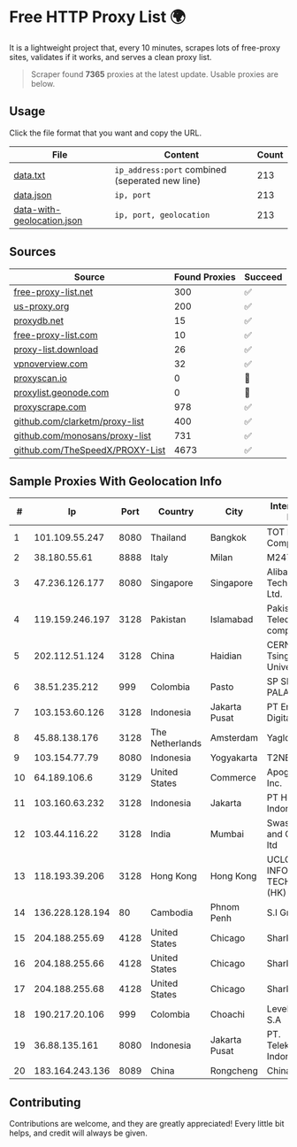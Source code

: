 
# Free HTTP Proxy List 🌍

It is a lightweight project that, every 10 minutes, scrapes lots of free-proxy sites, validates if it works, and serves a clean proxy list.


> Scraper found **7365** proxies at the latest update. Usable proxies are below.

## Usage

Click the file format that you want and copy the URL.


|File|Content|Count|
|----|-------|-----|
|[data.txt](https://raw.githubusercontent.com/themiralay/Proxy-List-World/master/data.txt)|`ip_address:port` combined (seperated new line)|213|
|[data.json](https://raw.githubusercontent.com/themiralay/Proxy-List-World/master/data.json)|`ip, port`|213|
|[data-with-geolocation.json](https://raw.githubusercontent.com/themiralay/Proxy-List-World/master/data-with-geolocation.json)|`ip, port, geolocation`|213|

## Sources

|Source|Found Proxies|Succeed|
|------|-------------|-------|
|[free-proxy-list.net](https://free-proxy-list.net)|300|✅|
|[us-proxy.org](https://www.us-proxy.org)|200|✅|
|[proxydb.net](http://proxydb.net)|15|✅|
|[free-proxy-list.com](https://free-proxy-list.com/?page=&port=&type%5B%5D=http&type%5B%5D=https&up_time=0&search=Search)|10|✅|
|[proxy-list.download](https://www.proxy-list.download/HTTP)|26|✅|
|[vpnoverview.com](https://vpnoverview.com/privacy/anonymous-browsing/free-proxy-servers)|32|✅|
|[proxyscan.io](https://www.proxyscan.io)|0|🚫|
|[proxylist.geonode.com](https://proxylist.geonode.com/api/proxy-list?limit=300&page=1&sort_by=lastChecked&sort_type=desc&protocols=http,https)|0|🚫|
|[proxyscrape.com](https://api.proxyscrape.com/v2/?request=displayproxies&protocol=http&timeout=10000&country=all&ssl=all&anonymity=all)|978|✅|
|[github.com/clarketm/proxy-list](https://raw.githubusercontent.com/clarketm/proxy-list/master/proxy-list-raw.txt)|400|✅|
|[github.com/monosans/proxy-list](https://raw.githubusercontent.com/monosans/proxy-list/main/proxies/http.txt)|731|✅|
|[github.com/TheSpeedX/PROXY-List](https://raw.githubusercontent.com/TheSpeedX/PROXY-List/master/http.txt)|4673|✅|


## Sample Proxies With Geolocation Info

|#|Ip|Port|Country|City|Internet Service Provider|
|-|--|----|-------|----|-------------------------|
|1|101.109.55.247|8080|Thailand|Bangkok|TOT Public Company Limited|
|2|38.180.55.61|8888|Italy|Milan|M247 Europe SRL|
|3|47.236.126.177|8080|Singapore|Singapore|Alibaba (US) Technology Co., Ltd.|
|4|119.159.246.197|3128|Pakistan|Islamabad|Pakistan Telecommuication company limited|
|5|202.112.51.124|3128|China|Haidian|CERNET2 IX at Tsinghua University|
|6|38.51.235.212|999|Colombia|Pasto|SP SISTEMAS PALACIOS LTDA|
|7|103.153.60.126|3128|Indonesia|Jakarta Pusat|PT Era Awan Digital|
|8|45.88.138.176|3128|The Netherlands|Amsterdam|Yaglom Labs Ltd|
|9|103.154.77.79|8080|Indonesia|Yogyakarta|T2NET|
|10|64.189.106.6|3129|United States|Commerce|Apogee Telecom Inc.|
|11|103.160.63.232|3128|Indonesia|Jakarta|PT Herza Digital Indonesia|
|12|103.44.116.22|3128|India|Mumbai|Swastik Internet and Cables pvt. ltd|
|13|118.193.39.206|3128|Hong Kong|Hong Kong|UCLOUD INFORMATION TECHNOLOGY (HK) LIMITED|
|14|136.228.128.194|80|Cambodia|Phnom Penh|S.I Group|
|15|204.188.255.69|4128|United States|Chicago|Sharktech|
|16|204.188.255.66|4128|United States|Chicago|Sharktech|
|17|204.188.255.68|4128|United States|Chicago|Sharktech|
|18|190.217.20.106|999|Colombia|Choachi|Level 3 Colombia S.A|
|19|36.88.135.161|8080|Indonesia|Jakarta Pusat|PT. Telekomunikasi Indonesia|
|20|183.164.243.136|8089|China|Rongcheng|Chinanet|



## Contributing

Contributions are welcome, and they are greatly appreciated! Every
little bit helps, and credit will always be given.

